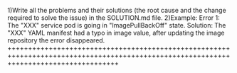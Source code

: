 1)Write all the problems and their solutions (the root cause and the change required to solve the issue) in the SOLUTION.md file.
2)Example: Error 1: The "XXX" service pod is going in "ImagePullBackOff" state. Solution: The "XXX" YAML manifest had a typo in image value, after updating the image repository the error disappeared.
+++++++++++++++++++++++++++++++++++++++++++++++++++++++++++++++++++++++++++++++++++++++++++++++++++++++++++++++++++++++++++++++++++++++

